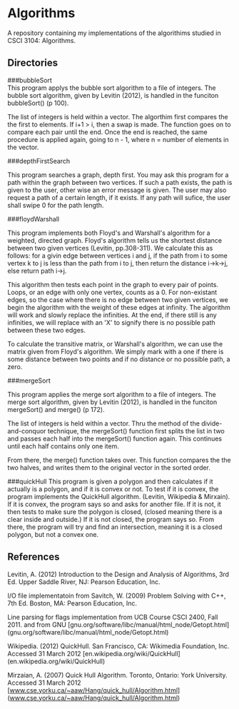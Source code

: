 Algorithms
==========

A repository containing my implementations of the algorithims studied in CSCI 3104: Algorithms.

Directories
-----------

###bubbleSort  
This program applys the bubble sort algorithm to a file of integers. The bubble sort algorithm, given by Levitin (2012), is handled in the funciton bubbleSort() (p 100). 

The list of integers is held within a vector. The algorthim first compares the the first to elements. If  i+1 > i, then a swap is made. The function goes on to compare each pair until the end. Once the end is reached, the same procedure is applied again, going to n - 1, where n = number of elements in the vector.

###depthFirstSearch

This program searches a graph, depth first. You may ask this program for a path within the graph between two vertices. If such a path exists, the path is given to the user, other wise an error message is given. The user may also request a path of a certain length, if it exists. If any path will sufice, the user shall swipe 0 for the path length.

###floydWarshall

This program implements both Floyd's and Warshall's algorithm for a weighted, directed graph. Floyd's algorithm tells us the shortest distance between two given vertices (Levitin, pp.308-311). We calculate this as follows: for a givin edge between vertices i and j, if the path from i to some vertex k to j is less than the path from i to j, then return the distance i->k->j, else return path i->j.

This algorithm then tests each point in the graph to every pair of points. Loops, or an edge with only one vertex, counts as a 0. For non-existant edges, so the case where there is no edge between two given vertices, we begin the algorithm with the weight of these edges at infinity. The algorithm will work and slowly replace the infinities. At the end, if there still is any infinities, we will replace with an 'X' to signify there is no possible path between these two edges.

To calculate the transitive matrix, or Warshall's algorithm, we can use the matrix given from Floyd's algorithm. We simply mark with a one if there is some distance between two points and if no distance or no possible path, a zero.

###mergeSort

This program applies the merge sort algorithm to a file of integers. The merge sort algorithm, given by Levitin (2012), is handled in the funciton mergeSort() and merge() (p 172). 

The list of integers is held within a vector. Thru the method of the divide-and-conquor technique, the mergeSort() function first splits the list in two and passes each half into the mergeSort() function again. This continues until each half contains only one item.

From there, the merge() function takes over. This function compares the the two halves, and writes them to the original vector in the sorted order.

###quickHull
This program is given a polygon and then calculates if it actually is a polygon, and if it is convex or not. To test if it is convex, the program implements the QuickHull algorithm. (Levitin, Wikipedia & Mirxain). If it is convex, the program says so and asks for another file. If it is not, it then tests to make sure the polygon is closed, (closed meaning there is a clear inside and outside.) If it is not closed, the program says so. From there, the program will try and find an intersection, meaning it is a closed polygon, but not a convex one.

References
----------
Levitin, A. (2012) Introduction to the Design and Analysis of Algorithms, 3rd Ed. Upper Saddle River, NJ: Pearson Education, Inc.

I/O file implementatoin from Savitch, W. (2009) Problem Solving with C++, 7th Ed. Boston, MA: Pearson Education, Inc.

Line parsing for flags implementation from UCB Course CSCI 2400, Fall 2011. and from GNU [gnu.org/software/libc/manual/html_node/Getopt.html] (gnu.org/software/libc/manual/html_node/Getopt.html)

Wikipedia. (2012) QuickHull. San Francisco, CA: Wikimedia Foundation, Inc. Accessed 31 March 2012 [en.wikipedia.org/wiki/QuickHull] (en.wikipedia.org/wiki/QuickHull)

Mirzaian, A. (2007) Quick Hull Algorithm. Toronto, Ontario: York University. Accessed 31 March 2012 [www.cse.yorku.ca/~aaw/Hang/quick_hull/Algorithm.html] (www.cse.yorku.ca/~aaw/Hang/quick_hull/Algorithm.html)

